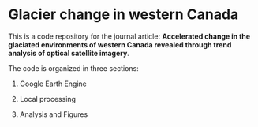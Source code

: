 # Glacier change in western Canada

This is a code repository for the journal article: **Accelerated change in the glaciated environments of western Canada revealed through trend analysis of optical satellite imagery**. 

The code is organized in three sections: 

1.  Google Earth Engine

2.  Local processing

3.  Analysis and Figures
